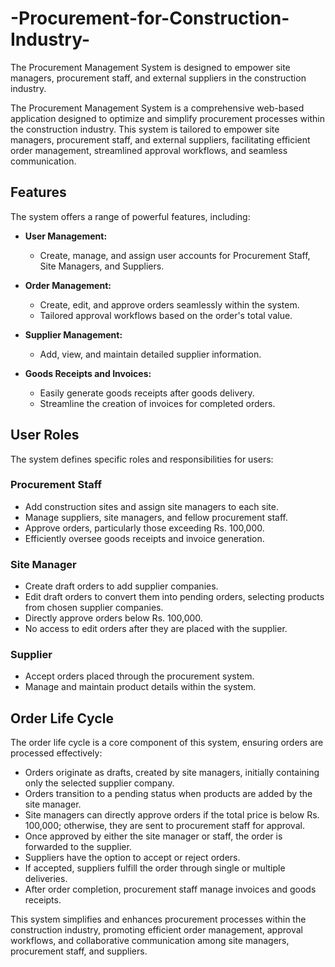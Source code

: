 # -Procurement-for-Construction-Industry-
The Procurement Management System is designed to empower site managers, procurement staff, and external suppliers in the construction industry.



The Procurement Management System is a comprehensive web-based application designed to optimize and simplify procurement processes within the construction industry. This system is tailored to empower site managers, procurement staff, and external suppliers, facilitating efficient order management, streamlined approval workflows, and seamless communication.

## Features

The system offers a range of powerful features, including:

- **User Management:**
  - Create, manage, and assign user accounts for Procurement Staff, Site Managers, and Suppliers.

- **Order Management:**
  - Create, edit, and approve orders seamlessly within the system.
  - Tailored approval workflows based on the order's total value.

- **Supplier Management:**
  - Add, view, and maintain detailed supplier information.

- **Goods Receipts and Invoices:**
  - Easily generate goods receipts after goods delivery.
  - Streamline the creation of invoices for completed orders.

## User Roles

The system defines specific roles and responsibilities for users:

### Procurement Staff

- Add construction sites and assign site managers to each site.
- Manage suppliers, site managers, and fellow procurement staff.
- Approve orders, particularly those exceeding Rs. 100,000.
- Efficiently oversee goods receipts and invoice generation.

### Site Manager

- Create draft orders to add supplier companies.
- Edit draft orders to convert them into pending orders, selecting products from chosen supplier companies.
- Directly approve orders below Rs. 100,000.
- No access to edit orders after they are placed with the supplier.

### Supplier

- Accept orders placed through the procurement system.
- Manage and maintain product details within the system.

## Order Life Cycle

The order life cycle is a core component of this system, ensuring orders are processed effectively:

- Orders originate as drafts, created by site managers, initially containing only the selected supplier company.
- Orders transition to a pending status when products are added by the site manager.
- Site managers can directly approve orders if the total price is below Rs. 100,000; otherwise, they are sent to procurement staff for approval.
- Once approved by either the site manager or staff, the order is forwarded to the supplier.
- Suppliers have the option to accept or reject orders.
- If accepted, suppliers fulfill the order through single or multiple deliveries.
- After order completion, procurement staff manage invoices and goods receipts.

This system simplifies and enhances procurement processes within the construction industry, promoting efficient order management, approval workflows, and collaborative communication among site managers, procurement staff, and suppliers.
